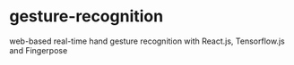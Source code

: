 # gesture-recognition
web-based real-time hand gesture recognition with React.js, Tensorflow.js and Fingerpose
